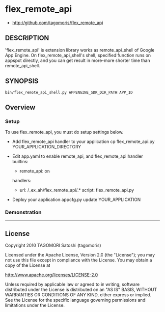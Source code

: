 # flex_remote_api

* http://github.com/tagomoris/flex_remote_api

## DESCRIPTION

'flex_remote_api' is extension library works as remote_api_shell of Google App Engine. On flex_remote_api_shell's shell, specified function runs on appspot directly, and you can get result in more-more shorter time than remote_api_shell.

## SYNOPSIS

    bin/flex_remote_api_shell.py APPENGINE_SDK_DIR_PATH APP_ID

## Overview
### Setup
To use flex_remote_api, you must do setup settings below.

* Add flex_remote_api handler to your application
    cp flex_remote_api.py YOUR_APPLICATION_DIRECTORY
* Edit app.yaml to enable remote_api, and flex_remote_api handler
    builtins:
    - remote_api: on
    
    handlers:
    - url: /_ex_ah/flex_remote_api/.*
      script: flex_remote_api.py
* Deploy your application
    appcfg.py update YOUR_APPLICATION

### Demonstration


* * * * *

## License

Copyright 2010 TAGOMORI Satoshi (tagomoris)

Licensed under the Apache License, Version 2.0 (the "License");
you may not use this file except in compliance with the License.
You may obtain a copy of the License at

   http://www.apache.org/licenses/LICENSE-2.0

Unless required by applicable law or agreed to in writing, software
distributed under the License is distributed on an "AS IS" BASIS,
WITHOUT WARRANTIES OR CONDITIONS OF ANY KIND, either express or implied.
See the License for the specific language governing permissions and
limitations under the License.

